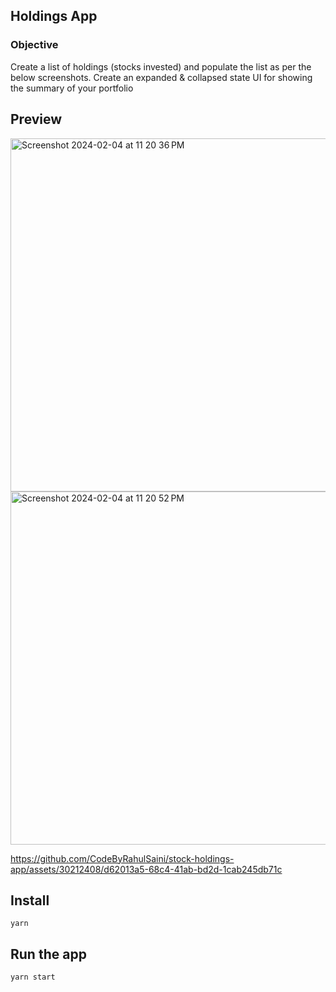## Holdings App

### Objective

Create a list of holdings (stocks invested) and populate the list as per the below screenshots. Create an expanded & collapsed state UI for showing the summary of your portfolio

## Preview

<img width="565" alt="Screenshot 2024-02-04 at 11 20 36 PM" src="https://github.com/CodeByRahulSaini/stock-holdings-app/assets/30212408/c5c2e772-6074-429f-a0a1-5df4c0e02f35">

<img width="565" alt="Screenshot 2024-02-04 at 11 20 52 PM" src="https://github.com/CodeByRahulSaini/stock-holdings-app/assets/30212408/1c780193-6391-4750-8888-79d8d5c5ed1f">



https://github.com/CodeByRahulSaini/stock-holdings-app/assets/30212408/d62013a5-68c4-41ab-bd2d-1cab245db71c


## Install

    yarn

## Run the app

    yarn start
